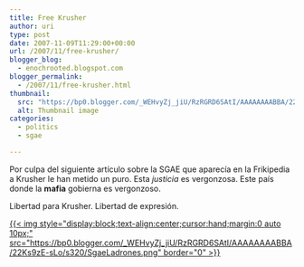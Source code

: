 ```yaml
---
title: Free Krusher
author: uri
type: post
date: 2007-11-09T11:29:00+00:00
url: /2007/11/free-krusher/
blogger_blog:
  - enochrooted.blogspot.com
blogger_permalink:
  - /2007/11/free-krusher.html
thumbnail:
  src: "https://bp0.blogger.com/_WEHvyZj_jiU/RzRGRD6SAtI/AAAAAAAABBA/22Ks9zE-sLo/s320/SgaeLadrones.png"
  alt: Thumbnail image
categories:
  - politics
  - sgae

---
```

Por culpa del siguiente artículo sobre la SGAE que aparecía en la Frikipedia a Krusher le han metido un puro. Esta <span style="font-style:italic;">justicia</span> es vergonzosa. Este país donde la <span style="font-weight:bold;">mafia</span> gobierna es vergonzoso.

Libertad para Krusher. Libertad de expresión.

[{{< img style="display:block;text-align:center;cursor:hand;margin:0 auto 10px;" src="https://bp0.blogger.com/_WEHvyZj_jiU/RzRGRD6SAtI/AAAAAAAABBA/22Ks9zE-sLo/s320/SgaeLadrones.png" border="0" >}}][1]

 [1]: https://bp0.blogger.com/_WEHvyZj_jiU/RzRGRD6SAtI/AAAAAAAABBA/22Ks9zE-sLo/s1600-h/SgaeLadrones.png